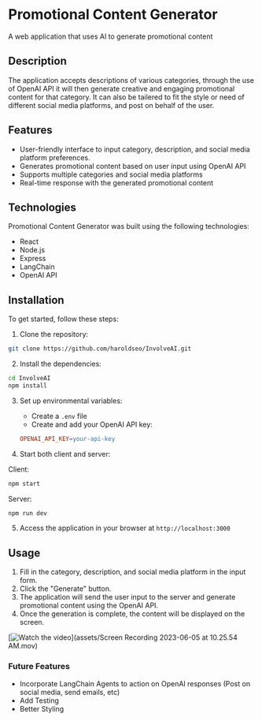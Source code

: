 # Promotional Content Generator

A web application that uses AI to generate promotional content

## Description

The application accepts descriptions of various categories, through the use of OpenAI API it will then generate creative and engaging promotional content for that category. It can also be tailered to fit the style or need of different social media platforms, and post on behalf of the user.

## Features

- User-friendly interface to input category, description, and social media platform preferences.
- Generates promotional content based on user input using OpenAI API
- Supports multiple categories and social media platforms
- Real-time response with the generated promotional content

## Technologies

Promotional Content Generator was built using the following technologies:

- React
- Node.js
- Express
- LangChain
- OpenAI API

## Installation

To get started, follow these steps:

1. Clone the repository:

```bash
git clone https://github.com/haroldseo/InvolveAI.git
```

2. Install the dependencies:

```bash
cd InvolveAI
npm install
```

3. Set up environmental variables:

   - Create a `.env` file
   - Create and add your OpenAI API key:

   ```makefile
   OPENAI_API_KEY=your-api-key
   ```

4. Start both client and server:

Client:

```bash
npm start
```

Server:

```bash
npm run dev
```

5. Access the application in your browser at `http://localhost:3000`

## Usage

1. Fill in the category, description, and social media platform in the input form.
2. Click the "Generate" button.
3. The application will send the user input to the server and generate promotional content using the OpenAI API.
4. Once the generation is complete, the content will be displayed on the screen.

[![Watch the video]()](assets/Screen Recording 2023-06-05 at 10.25.54 AM.mov)

### Future Features

- Incorporate LangChain Agents to action on OpenAI responses (Post on social media, send emails, etc)
- Add Testing
- Better Styling
